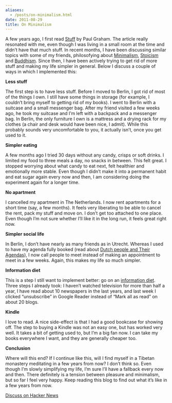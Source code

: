 ```yaml
---
aliases:
  - /posts/on-minimalism.html
date: 2011-08-29
title: On Minimalism
---
```


A few years ago, I first read [Stuff](http://www.paulgraham.com/stuff.html) by
Paul Graham. The article really resonated with me, even though I was living in a
small room at the time and didn’t have that much stuff. In recent months, I have
been discussing similar topics with some of my friends, philosofying about
[Minimalism](http://en.wikipedia.org/wiki/Simple_living),
[Stoicism](http://en.wikipedia.org/wiki/Stoicism) and
[Buddhism](http://en.wikipedia.org/wiki/Buddhism). Since then, I have been
actively trying to get rid of more stuff and making my life simpler in general.
Below I discuss a couple of ways in which I implemented this:&#10;

**Less stuff**

The first step is to have less stuff. Before I moved to Berlin, I got rid of
most of the things I own. I still have some things in storage (for example, I
couldn’t bring myself to getting rid of my books). I went to Berlin with a
suitcase and a small messenger bag. After my friend visited a few weeks ago, he
took my suitcase and I’m left with a backpack and a messenger bag. In Berlin,
the only furniture I own is a mattress and a drying rack for my clothes (a chair
and desk would have been nice, I admit). While this probably sounds very
uncomfortable to you, it actually isn’t, once you get used to it.&#10;

**Simpler eating**

A few months ago I tried 30 days without any candy, crisps or soft drinks. I
limited my food to three meals a day, no snacks in between. This felt great. I
stopped worrying about what candy to eat next, felt healthier and emotionally
more stable. Even though I didn’t make it into a permanent habit and eat sugar
again every now and then, I am considering doing the experiment again for a
longer time.&#10;

**No apartment**

I cancelled my apartment in The Netherlands. I now rent apartments for a short
time (say, a few months). It feels very liberating to be able to cancel the
rent, pack my stuff and move on. I don’t get too attached to one place. Even
though I’m not sure whether I’ll like it in the long run, it feels great right
now.&#10;

**Simpler social life**

In Berlin, I don’t have nearly as many friends as in Utrecht. Whereas I used to
have my agenda fully booked (read about [Dutch people and Their
Agendas](http://stuffdutchpeoplelike.com/2011/07/29/scheduling-agenda-appointments/)),
I now call people to meet instead of making an appointment to meet in a few
weeks. Again, this makes my life so much simpler.&#10;

**Information diet**

This is a step I still want to implement better: go on an [information
diet](http://www.fourhourworkweek.com/blog/category/low-information-diet-and-selective-ignorance/).
Three steps I already took: I haven’t watched television for more than half a
year, I have read about 10 newspapers in the last years, and last week I clicked
“unsubscribe” in Google Reader instead of “Mark all as read” on about 20
blogs.&#10;

**Kindle**

I love to read. A nice side-effect is that I had a good bookcase for showing
off. The step to buying a Kindle was not an easy one, but has worked very well.
It takes a bit of getting used to, but I’m a big fan now. I can take my books
everywhere I want, and they are generally cheaper too.&#10;

**Conclusion**

Where will this end? If I continue like this, will I find myself in a Tibetan
monastery meditating in a few years from now? I don’t think so. Even though I’m
slowly simplifying my life, I’m sure I’ll have a fallback every now and then.
There definitely is a tension between pleasure and minimalism, but so far I feel
very happy. Keep reading this blog to find out what it’s like in a few years
from now.&#10;

[Discuss on Hacker News](http://news.ycombinator.com/item?id=2936432)
